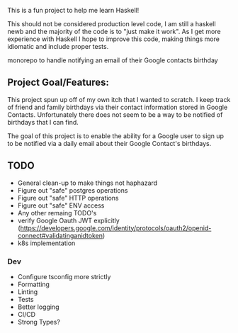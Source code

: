 This is a fun project to help me learn Haskell!

This should not be considered production level code, I am still a haskell newb
and the majority of the code is to "just make it work". As I get more experience
with Haskell I hope to improve this code, making things more idiomatic and
include proper tests.

monorepo to handle notifying an email of their Google contacts birthday

## Project Goal/Features:

This project spun up off of my own itch that I wanted to scratch. I keep track
of friend and family birthdays via their contact information stored in Google
Contacts. Unfortunately there does not seem to be a way to be notified of
birthdays that I can find.

The goal of this project is to enable the ability for a Google user to sign up
to be notified via a daily email about their Google Contact's birthdays.

## TODO

- General clean-up to make things not haphazard
- Figure out "safe" postgres operations
- Figure out "safe" HTTP operations
- Figure out "safe" ENV access
- Any other remaing TODO's
- verify Google Oauth JWT explicitly (https://developers.google.com/identity/protocols/oauth2/openid-connect#validatinganidtoken)
- k8s implementation

### Dev

- Configure tsconfig more strictly
- Formatting
- Linting
- Tests
- Better logging
- CI/CD
- Strong Types?
